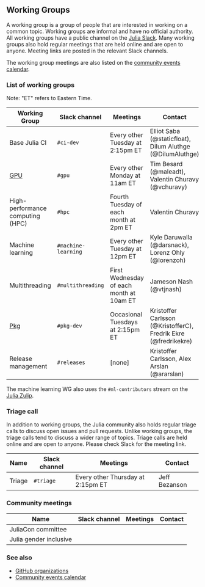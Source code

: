 ## Working Groups

A working group is a group of people that are interested in working on a common
topic. Working groups are informal and have no official authority. All working
groups have a public channel on the [Julia Slack][slack]. Many working groups
also hold regular meetings that are held online and are open to anyone. Meeting
links are posted in the relevant Slack channels.

The working group meetings are also listed on the
[community events calendar][commmunity-events-calendar].

### List of working groups

Note: "ET" refers to Eastern Time.

| Working Group                    | Slack channel       | Meetings                                 | Contact                                                         |
| -------------------------------- | ------------------- | ---------------------------------------- | --------------------------------------------------------------- |
| Base Julia CI                    | `#ci-dev`           | Every other Tuesday at 2:15pm ET         | Elliot Saba (@staticfloat), Dilum Aluthge (@DilumAluthge)       |
| [GPU][gpu]                       | `#gpu`              | Every other Monday at 11am ET            | Tim Besard (@maleadt), Valentin Churavy (@vchuravy)             |
| High-performance computing (HPC) | `#hpc`              | Fourth Tuesday of each month at 2pm ET   | Valentin Churavy                                                |
| Machine learning                 | `#machine-learning` | Every other Tuesday at 12pm ET           | Kyle Daruwalla (@darsnack), Lorenz Ohly (@lorenzoh)             |
| Multithreading                   | `#multithreading`   | First Wednesday of each month at 10am ET | Jameson Nash (@vtjnash)                                         |
| [Pkg][pkg]                       | `#pkg-dev`          | Occasional Tuesdays at 2:15pm ET         | Kristoffer Carlsson (@KristofferC), Fredrik Ekre (@fredrikekre) |
| Release management               | `#releases`         | [none]                                   | Kristoffer Carlsson, Alex Arslan (@ararslan)                    |

The machine learning WG also uses the `#ml-contributors` stream on the [Julia Zulip][zulip].

[gpu]: https://github.com/JuliaGPU
[pkg]: https://github.com/JuliaLang/Pkg.jl

### Triage call

In addition to working groups, the Julia community also holds regular triage calls
to discuss open issues and pull requests. Unlike working groups, the triage calls
tend to discuss a wider range of topics. Triage calls are held online and are open
to anyone. Please check Slack for the meeting link.

| Name    | Slack channel | Meetings                          | Contact       |
| ------- | ------------- | --------------------------------- | ------------- |
| Triage  | `#triage`     | Every other Thursday at 2:15pm ET | Jeff Bezanson |

### Community meetings

| Name                   | Slack channel       | Meetings               | Contact                |
| ---------------------- | ------------------- | ---------------------- | ---------------------- |
| JuliaCon committee     |                     |                        |                        |
| Julia gender inclusive |                     |                        |                        |

### See also

- [GitHub organizations][github-orgs]
- [Community events calendar][commmunity-events-calendar]

[commmunity-events-calendar]: /community/#events
[github-orgs]: /community/organizations/
[slack]: /slack
[zulip]: https://julialang.zulipchat.com/
